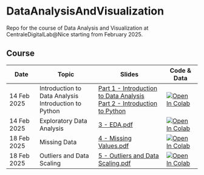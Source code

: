 # DataAnalysisAndVisualization

Repo for the course of Data Analysis and Visualization at CentraleDigitalLab@Nice starting from February 2025.

## Course

| **Date**    | **Topic**                                                  | **Slides**                                                                                                                                                                             | **Code & Data**                                                                                                                                                                                                             |
|-------------|------------------------------------------------------------|----------------------------------------------------------------------------------------------------------------------------------------------------------------------------------------|-----------------------------------------------------------------------------------------------------------------------------------------------------------------------------------------------------------------------------|
| 14 Feb 2025 | Introduction to Data Analysis <br/> Introduction to Python | [Part 1 - Introduction to Data Analysis](slides/1%20-%20Introduction%20to%20Data%20Analysis.pdf)<br/> [Part 2 - Introduction to Python](slides/2%20-%20Introduction%20to%20Python.pdf) | [![Open In Colab](https://colab.research.google.com/assets/colab-badge.svg)](https://colab.research.google.com/github/deborahdore/DataAnalysisAndVisualization/blob/main/notebook/Notebook_Introduction_to_python.ipynb)    |
| 14 Feb 2025 | Exploratory Data Analysis                                  | [3 - EDA.pdf](slides/3%20-%20EDA.pdf)                                                                                                                                                  | [![Open In Colab](https://colab.research.google.com/assets/colab-badge.svg)](https://colab.research.google.com/github/deborahdore/DataAnalysisAndVisualization/blob/main/notebook/Notebook_EDA.ipynb)                       |
| 18 Feb 2025 | Missing Data                                               | [4 - Missing Values.pdf](slides/4%20-%20Missing%20Values.pdf)                                                                                                                          | [![Open In Colab](https://colab.research.google.com/assets/colab-badge.svg)](https://colab.research.google.com/github/deborahdore/DataAnalysisAndVisualization/blob/main/notebook/Notebook_Missing_Data.ipynb)              |
| 18 Feb 2025 | Outliers and Data Scaling                                  | [5 - Outliers and Data Scaling.pdf](slides/5%20-%20Outliers%20and%20Data%20Scaling.pdf)                                                                                                | [![Open In Colab](https://colab.research.google.com/assets/colab-badge.svg)](https://colab.research.google.com/github/deborahdore/DataAnalysisAndVisualization/blob/main/notebook/Notebook_Outliers_and_Data_Scaling.ipynb) |
